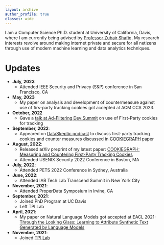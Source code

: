 ```yaml
---
layout: archive
author_profile: true
classes: wide
---
```


I am a Computer Science Ph.D. student at University of California, Davis, where I am currently being advised by [Professor Zubair Shafiq](https://web.cs.ucdavis.edu/~zubair/index.html). My research interests revolve around making internet private and secure for all netizens through use of modern machine learning and data analytics techniques.

<!-- # Publications -->

<!-- ## [COOKIEGRAPH: Measuring and Countering First-Party Tracking Cookies](https://arxiv.org/abs/2208.12370) -->


<!-- 
## [Through the Looking Glass: Learning to Attribute Synthetic Text Generated by Language Models](https://aclanthology.org/2021.eacl-main.155.pdf)

***Shaoor Munir**, Brishna Batool, Zubair Shafiq, Padmini Srinivasan, Fareed Zaffar*

Proceedings of the 16th Conference of the European Chapter of the Association for Computational Linguistics: Main Volume **(EACL 2021)** -->

# Updates
- **July, 2023**
  - Attended IEEE Security and Privacy (S&P) conference in San Francisco, CA
- **May, 2023**
  - My paper on analysis and development of countermeasure against use of firs-party tracking cookies got accepted at ACM CCS 2023.
- **October, 2022**
  - Gave a [talk at Ad-Filtering Dev Summit](https://www.youtube.com/watch?v=gRDmyoM2A0Y) on use of First-Party cookies for tracking
- **September, 2022**:
  - Appeared on [DataSkeptic podcast](https://dataskeptic.com/blog/episodes/2022/first-party-tracking-cookies) to discuss first-party tracking cookies and counter measures discussed in [COOKIEGRAPH](_publications/cookiegraph.md) paper
- **August, 2022**: 
  - Released arXiv preprint of my latest paper: [COOKIEGRAPH: Measuring and Countering First-Party Tracking Cookies](_publications/cookiegraph.md)
  - Attended USENIX Security 2022 Conference in Boston, MA
- **July, 2022**:
  - Attended PETS 2022 Conference in Sydney, Australia
- **June, 2022**:
  - Attended IAB Tech Lab Transcend Summit in New York City
- **November, 2021**:
  - Attended ProperData Symposium in Irvine, CA
- **September, 2021**:
  - Joined PhD Program at UC Davis
  - Left TPI Lab
- **April, 2021**:
  - My paper on Natural Language Models got accepted at EACL 2021: [Through the Looking Glass: Learning to Attribute Synthetic Text Generated by Language Models](_publications/through-the-looking-glass.md)
- **November, 2021**:
  - Joined [TPI Lab](https://tpi.lums.edu.pk)
